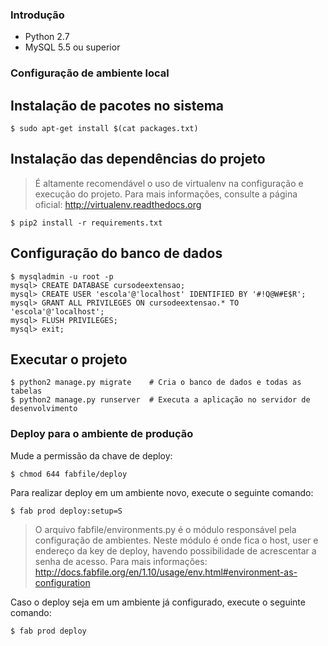 ### Introdução ###
* Python 2.7
* MySQL 5.5 ou superior
### Configuração de ambiente local ###
## Instalação de pacotes no sistema ##
```shell
$ sudo apt-get install $(cat packages.txt)
```
## Instalação das dependências do projeto ##
> É altamente recomendável o uso de virtualenv na configuração e
> execução do projeto. Para mais informações, consulte a página oficial:
> http://virtualenv.readthedocs.org

```shell
$ pip2 install -r requirements.txt
```
## Configuração do banco de dados ##
```shell
$ mysqladmin -u root -p
mysql> CREATE DATABASE cursodeextensao;
mysql> CREATE USER 'escola'@'localhost' IDENTIFIED BY '#!Q@W#E$R';
mysql> GRANT ALL PRIVILEGES ON cursodeextensao.* TO 'escola'@'localhost';
mysql> FLUSH PRIVILEGES;
mysql> exit;
```
## Executar o projeto ##
```shell
$ python2 manage.py migrate    # Cria o banco de dados e todas as tabelas
$ python2 manage.py runserver  # Executa a aplicação no servidor de desenvolvimento
```
### Deploy para o ambiente de produção ###
Mude a permissão da chave de deploy:
```shell
$ chmod 644 fabfile/deploy
```
Para realizar deploy em um ambiente novo, execute o seguinte comando:
```shell
$ fab prod deploy:setup=S
```
> O arquivo fabfile/environments.py é o módulo responsável pela configuração
> de ambientes. Neste módulo é onde fica o host, user e endereço da key de
> deploy, havendo possibilidade de acrescentar a senha de acesso.
> Para mais informações:
> http://docs.fabfile.org/en/1.10/usage/env.html#environment-as-configuration

Caso o deploy seja em um ambiente já configurado, execute o seguinte comando:
```shell
$ fab prod deploy
```
